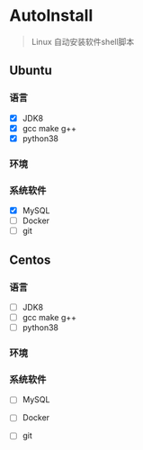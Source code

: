 # AutoInstall

> Linux 自动安装软件shell脚本

## Ubuntu
### 语言
- [x] JDK8
- [x] gcc make g++
- [x] python38

### 环境


### 系统软件
- [x] MySQL
- [ ] Docker
- [ ] git

## Centos
### 语言
- [ ] JDK8
- [ ] gcc make g++
- [ ] python38

### 环境


### 系统软件
- [ ] MySQL
- [ ] Docker
- [ ] git


